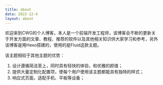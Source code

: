 ```yaml
---
title: about
data: 2022-12-4
layout: about
---
```


欢迎来到CWG的个人博客，本人是一个前端开发工程师，该博客会不断的更新关于开发方面的文章、教程、推荐的软件以及其他相关知识供大家学习和参考，另外该博客是用Hexo搭建的，使用的是Fluid这款主题。

该主题相较于其他主题的优势：

1. 设计遵循简洁至上，同时具有轻快的体验，和优雅的颜值；
2. 提供大量定制化配置项，使每个用户使用该主题都能具有独特的样式；
3. 响应式页面，适配手机、平板等设备；
